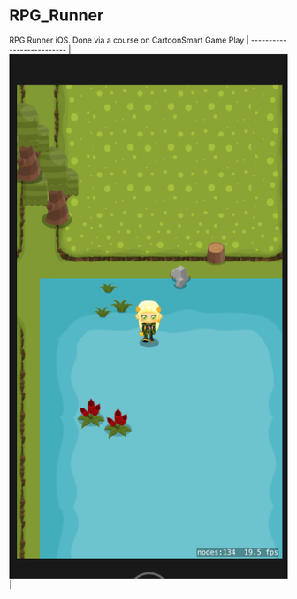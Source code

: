 # RPG_Runner
RPG Runner iOS. Done via a course on CartoonSmart
Game Play |
-------------------------- |
![Image of RPG](RPG_image.png)|
